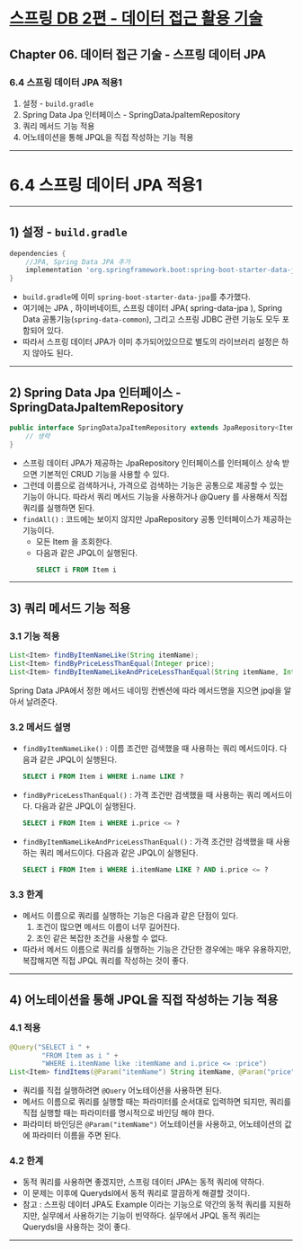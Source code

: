 # <a href = "../README.md" target="_blank">스프링 DB 2편 - 데이터 접근 활용 기술</a>
## Chapter 06. 데이터 접근 기술 - 스프링 데이터 JPA
### 6.4 스프링 데이터 JPA 적용1
1) 설정 - `build.gradle`
2) Spring Data Jpa 인터페이스 - SpringDataJpaItemRepository
3) 쿼리 메서드 기능 적용
4) 어노테이션을 통해 JPQL을 직접 작성하는 기능 적용
---

# 6.4 스프링 데이터 JPA 적용1

---

## 1) 설정 - `build.gradle`
```groovy
dependencies {
    //JPA, Spring Data JPA 추가
    implementation 'org.springframework.boot:spring-boot-starter-data-jpa'
}
```
- `build.gradle`에 이미 `spring-boot-starter-data-jpa`를 추가했다.
- 여기에는 JPA , 하이버네이트, 스프링 데이터 JPA( spring-data-jpa ), Spring Data 공통기능(`spring-data-common`), 그리고 스프링 JDBC 관련 기능도 모두 포함되어 있다.
- 따라서 스프링 데이터 JPA가 이미 추가되어있으므로 별도의 라이브러리 설정은 하지 않아도 된다.

---

## 2) Spring Data Jpa 인터페이스 - SpringDataJpaItemRepository
```java
public interface SpringDataJpaItemRepository extends JpaRepository<Item, Long> {
    // 생략
}
```
- 스프링 데이터 JPA가 제공하는 JpaRepository 인터페이스를 인터페이스 상속 받으면 기본적인 CRUD 기능을 사용할 수 있다.
- 그런데 이름으로 검색하거나, 가격으로 검색하는 기능은 공통으로 제공할 수 있는 기능이 아니다. 따라서 쿼리 메서드 기능을 사용하거나 @Query 를 사용해서 직접 쿼리를 실행하면 된다.
- `findAll()` : 코드에는 보이지 않지만 JpaRepository 공통 인터페이스가 제공하는 기능이다.
  - 모든 Item 을 조회한다.
  - 다음과 같은 JPQL이 실행된다.
    ```sql
    SELECT i FROM Item i
    ```
---

## 3) 쿼리 메서드 기능 적용

### 3.1 기능 적용
```java
List<Item> findByItemNameLike(String itemName);
List<Item> findByPriceLessThanEqual(Integer price);
List<Item> findByItemNameLikeAndPriceLessThanEqual(String itemName, Integer price);
```
Spring Data JPA에서 정한 메서드 네이밍 컨벤션에 따라 메서드명을 지으면 jpql을 알아서 날려준다.

### 3.2 메서드 설명
- `findByItemNameLike()` : 이름 조건만 검색했을 때 사용하는 쿼리 메서드이다. 다음과 같은 JPQL이 실행된다.
    ```sql
    SELECT i FROM Item i WHERE i.name LIKE ?
    ```
- `findByPriceLessThanEqual()` : 가격 조건만 검색했을 때 사용하는 쿼리 메서드이다. 다음과 같은 JPQL이 실행된다.
  ```sql
  SELECT i FROM Item i WHERE i.price <= ?
  ```
- `findByItemNameLikeAndPriceLessThanEqual()` : 가격 조건만 검색했을 때 사용하는 쿼리 메서드이다. 다음과 같은 JPQL이 실행된다.
  ```sql
  SELECT i FROM Item i WHERE i.itemName LIKE ? AND i.price <= ?
  ```

### 3.3 한계 
- 메서드 이름으로 쿼리를 실행하는 기능은 다음과 같은 단점이 있다.
  1. 조건이 많으면 메서드 이름이 너무 길어진다. 
  2. 조인 같은 복잡한 조건을 사용할 수 없다.
- 따라서 메서드 이름으로 쿼리를 실행하는 기능은 간단한 경우에는 매우 유용하지만, 복잡해지면 직접 JPQL 쿼리를
   작성하는 것이 좋다.

---

## 4) 어노테이션을 통해 JPQL을 직접 작성하는 기능 적용

### 4.1 적용
```java
@Query("SELECT i " +
        "FROM Item as i " +
        "WHERE i.itemName like :itemName and i.price <= :price")
List<Item> findItems(@Param("itemName") String itemName, @Param("price") Integer price);
```
- 쿼리를 직접 실행하려면 `@Query` 어노테이션을 사용하면 된다.
- 메서드 이름으로 쿼리를 실행할 때는 파라미터를 순서대로 입력하면 되지만, 쿼리를 직접 실행할 때는 파라미터를 명시적으로 바인딩 해야 한다.
- 파라미터 바인딩은 `@Param("itemName")` 어노테이션을 사용하고, 어노테이션의 값에 파라미터 이름을 주면 된다.

### 4.2 한계
- 동적 쿼리를 사용하면 좋겠지만, 스프링 데이터 JPA는 동적 쿼리에 약하다. 
- 이 문제는 이후에 Querydsl에서 동적 쿼리로 깔끔하게 해결할 것이다.
- 참고 : 스프링 데이터 JPA도 Example 이라는 기능으로 약간의 동적 쿼리를 지원하지만, 실무에서 사용하기는 기능이 빈약하다. 실무에서 JPQL 동적 쿼리는 Querydsl을 사용하는 것이 좋다.

---

